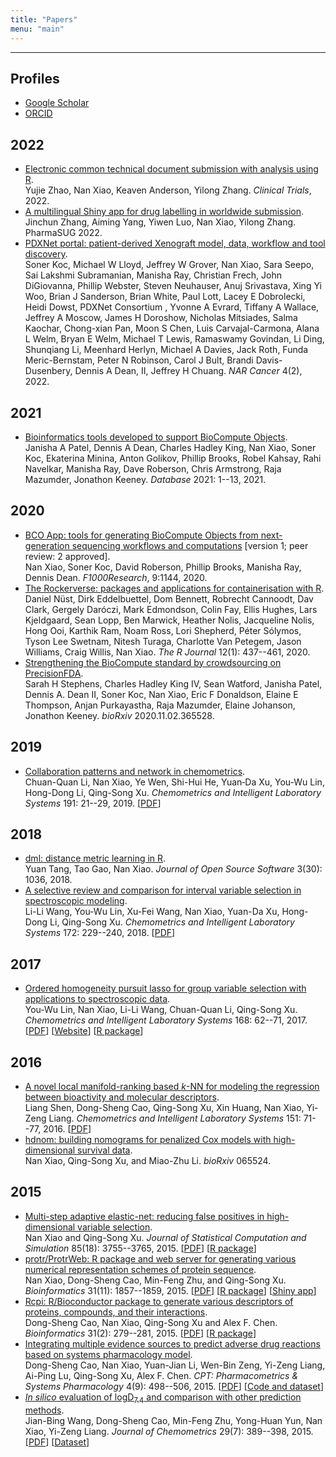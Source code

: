 ```yaml
---
title: "Papers"
menu: "main"
---
```


<hr>

## Profiles

- [Google Scholar](https://scholar.google.com/citations?user=BNizRecAAAAJ&hl=en)
- [ORCID](https://orcid.org/0000-0002-0250-5673)

<div class="mt-4"></div>

## 2022

- [Electronic common technical document submission with analysis using R](https://doi.org/10.1177/17407745221123244).<br>
Yujie Zhao, <author>Nan Xiao</author>, Keaven Anderson, Yilong Zhang. <em>Clinical Trials</em>, 2022.
- [A multilingual Shiny app for drug labelling in worldwide submission](https://www.pharmasug.org/proceedings/2022/AD/PharmaSUG-2022-AD-062.pdf).<br>
Jinchun Zhang, Aiming Yang, Yiwen Luo, <author>Nan Xiao</author>, Yilong Zhang. PharmaSUG 2022.
- [PDXNet portal: patient-derived Xenograft model, data, workflow and tool discovery](https://doi.org/10.1093/narcan/zcac014).<br>
Soner Koc, Michael W Lloyd, Jeffrey W Grover, <author>Nan Xiao</author>, Sara Seepo, Sai Lakshmi Subramanian, Manisha Ray, Christian Frech, John DiGiovanna, Phillip Webster, Steven Neuhauser, Anuj Srivastava, Xing Yi Woo, Brian J Sanderson, Brian White, Paul Lott, Lacey E Dobrolecki, Heidi Dowst, PDXNet Consortium , Yvonne A Evrard, Tiffany A Wallace, Jeffrey A Moscow, James H Doroshow, Nicholas Mitsiades, Salma Kaochar, Chong-xian Pan, Moon S Chen, Luis Carvajal-Carmona, Alana L Welm, Bryan E Welm, Michael T Lewis, Ramaswamy Govindan, Li Ding, Shunqiang Li, Meenhard Herlyn, Michael A Davies, Jack Roth, Funda Meric-Bernstam, Peter N Robinson, Carol J Bult, Brandi Davis-Dusenbery, Dennis A Dean, II, Jeffrey H Chuang. <em>NAR Cancer</em> 4(2), 2022.

## 2021

- [Bioinformatics tools developed to support BioCompute Objects](https://doi.org/10.1093/database/baab008). <br>
Janisha A Patel, Dennis A Dean, Charles Hadley King, <author>Nan Xiao</author>, Soner Koc, Ekaterina Minina, Anton Golikov, Phillip Brooks, Robel Kahsay, Rahi Navelkar, Manisha Ray, Dave Roberson, Chris Armstrong, Raja Mazumder, Jonathon Keeney. <em>Database</em> 2021: 1--13, 2021.

## 2020

- [BCO App: tools for generating BioCompute Objects from next-generation sequencing workflows and computations](https://doi.org/10.12688/f1000research.25902.1) [version 1; peer review: 2 approved]. <br>
<author>Nan Xiao</author>, Soner Koc, David Roberson, Phillip Brooks, Manisha Ray, Dennis Dean. <em>F1000Research</em>, 9:1144, 2020.
- [The Rockerverse: packages and applications for containerisation with R](https://doi.org/10.32614/RJ-2020-007). <br>
Daniel Nüst, Dirk Eddelbuettel, Dom Bennett, Robrecht Cannoodt, Dav Clark, Gergely Daróczi, Mark Edmondson, Colin Fay, Ellis Hughes, Lars Kjeldgaard, Sean Lopp, Ben Marwick, Heather Nolis, Jacqueline Nolis, Hong Ooi, Karthik Ram, Noam Ross, Lori Shepherd, Péter Sólymos, Tyson Lee Swetnam, Nitesh Turaga, Charlotte Van Petegem, Jason Williams, Craig Willis, <author>Nan Xiao</author>. <em>The R Journal</em> 12(1): 437--461, 2020.
- [Strengthening the BioCompute standard by crowdsourcing on PrecisionFDA](https://doi.org/10.1101/2020.11.02.365528). <br>
Sarah H Stephens, Charles Hadley King IV, Sean Watford, Janisha Patel, Dennis A. Dean II, Soner Koc, <author>Nan Xiao</author>, Eric F Donaldson, Elaine E Thompson, Anjan Purkayastha, Raja Mazumder, Elaine Johanson, Jonathon Keeney. <em>bioRxiv</em> 2020.11.02.365528.

## 2019

- [Collaboration patterns and network in chemometrics](https://doi.org/10.1016/j.chemolab.2019.05.011). <br>
Chuan-Quan Li, <author>Nan Xiao</author>, Ye Wen, Shi-Hui He, Yuan‐Da Xu, You-Wu Lin, Hong-Dong Li, Qing-Song Xu. <em>Chemometrics and Intelligent Laboratory Systems</em> 191: 21--29, 2019. [[PDF](chemometrics-collaboration-network.pdf)]

## 2018

- [dml: distance metric learning in R](https://doi.org/10.21105/joss.01036). <br>
Yuan Tang, Tao Gao, <author>Nan Xiao</author>. <em>Journal of Open Source Software</em> 3(30): 1036, 2018.
- [A selective review and comparison for interval variable selection in spectroscopic modeling](https://doi.org/10.1016/j.chemolab.2017.11.008). <br>
Li-Li Wang, You-Wu Lin, Xu-Fei Wang, <author>Nan Xiao</author>, Yuan-Da Xu, Hong-Dong Li, Qing-Song Xu. <em>Chemometrics and Intelligent Laboratory Systems</em> 172: 229--240, 2018. [[PDF](interval-variable-selection.pdf)]

## 2017

- [Ordered homogeneity pursuit lasso for group variable selection with applications to spectroscopic data](https://doi.org/10.1016/j.chemolab.2017.07.004). <br>
You-Wu Lin, <author>Nan Xiao</author>, Li-Li Wang, Chuan-Quan Li, Qing-Song Xu. <em>Chemometrics and Intelligent Laboratory Systems</em> 168: 62--71, 2017. [[PDF](OHPL.pdf)] [[Website](https://OHPL.io/)] [[R package](https://OHPL.io/doc/)]

## 2016

- [A novel local manifold-ranking based <em>k</em>-NN for modeling the regression between bioactivity and molecular descriptors](https://doi.org/10.1016/j.chemolab.2015.12.005). <br>
Liang Shen, Dong-Sheng Cao, Qing-Song Xu, Xin Huang, <author>Nan Xiao</author>, Yi-Zeng Liang. <em>Chemometrics and Intelligent Laboratory Systems</em> 151: 71--77, 2016. [[PDF](MRKNN.pdf)]
- [hdnom: building nomograms for penalized Cox models with high-dimensional survival data](https://doi.org/10.1101/065524). <br>
<author>Nan Xiao</author>, Qing-Song Xu, and Miao-Zhu Li. <em>bioRxiv</em> 065524.

## 2015

- [Multi-step adaptive elastic-net: reducing false positives in high-dimensional variable selection](https://doi.org/10.1080/00949655.2015.1016944). <br>
<author>Nan Xiao</author> and Qing-Song Xu. <em>Journal of Statistical Computation and Simulation</em> 85(18): 3755--3765, 2015. [[PDF](msaenet.pdf)] [[R package](https://nanx.me/msaenet/)]
- [protr/ProtrWeb: R package and web server for generating various numerical representation schemes of protein sequence](https://doi.org/10.1093/bioinformatics/btv042). <br>
<author>Nan Xiao</author>, Dong-Sheng Cao, Min-Feng Zhu, and Qing-Song Xu. <em>Bioinformatics</em> 31(11): 1857--1859, 2015. [[PDF](protr.pdf)] [[R package](https://nanx.me/protr/)] [[Shiny app](https://nanx.app/protr/)]
- [Rcpi: R/Bioconductor package to generate various descriptors of proteins, compounds, and their interactions](https://doi.org/10.1093/bioinformatics/btu624). <br>
Dong-Sheng Cao, <author>Nan Xiao</author>, Qing-Song Xu and Alex F. Chen. <em>Bioinformatics</em> 31(2): 279--281, 2015. [[PDF](Rcpi.pdf)] [[R package](https://nanx.me/Rcpi/)]
- [Integrating multiple evidence sources to predict adverse drug reactions based on systems pharmacology model](https://doi.org/10.1002/psp4.12002). <br>
Dong-Sheng Cao, <author>Nan Xiao</author>, Yuan-Jian Li, Wen-Bin Zeng, Yi-Zeng Liang, Ai-Ping Lu,
Qing-Song Xu, Alex F. Chen. <em>CPT: Pharmacometrics & Systems Pharmacology</em> 4(9): 498--506, 2015. [[PDF](MEF.pdf)] [[Code and dataset](https://github.com/nanxstats/MEF)]
- [<em>In silico</em> evaluation of logD<sub>7.4</sub> and comparison with other prediction methods](https://doi.org/10.1002/cem.2718). <br>
Jian-Bing Wang, Dong-Sheng Cao, Min-Feng Zhu, Yong-Huan Yun, <author>Nan Xiao</author>, Yi-Zeng Liang. <em>Journal of Chemometrics</em> 29(7): 389--398, 2015. [[PDF](logd.pdf)] [[Dataset](https://github.com/nanxstats/logd74)]
